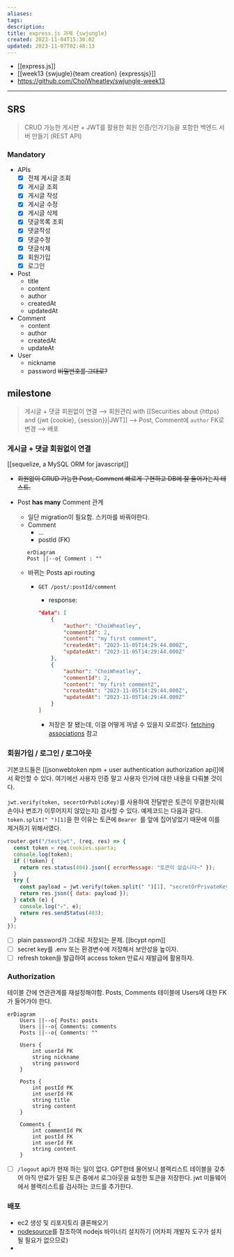 ```yaml
---
aliases: 
tags: 
description:
title: express.js 과제 {swjungle}
created: 2023-11-04T15:30:02
updated: 2023-11-07T02:48:13
---
```

- [[express.js]]
- [[week13 {swjugle}{team creation} {expressjs}]]
- <https://github.com/ChoiWheatley/swjungle-week13>
___

## SRS

> CRUD 가능한 게시판 + JWT를 활용한 회원 인증/인가기능을 포함한 백엔드 서버 만들기 (REST API)

### Mandatory

- APIs
	- [x] 전체 게시글 조회
	- [x] 게시글 조회
	- [x] 게시글 작성
	- [x] 게시글 수정
	- [x] 게시글 삭제
	- [x]  댓글목록 조회
	- [x]  댓글작성
	- [x]  댓글수정
	- [x]  댓글삭제
	- [x] 회원가입
	- [x] 로그인

- Post
	- title
	- content
	- author
	- createdAt
	- updatedAt
- Comment
	- content
	- author
	- createdAt
	- updateAt
- User
	- nickname
	- password ~~비밀번호를 그대로?~~

## milestone

> 게시글 + 댓글 회원없이 연결 ⟶ 회원관리 with [[Securities about {https} and {jwt {cookie}, {session}}|JWT]] ⟶ Post, Comment에 `author` FK로 변경 ⟶ 배포

### 게시글 + 댓글 회원없이 연결

[[sequelize, a MySQL ORM for javascript]]

- ~~회원없이 CRUD 가능한 Post, Comment 빠르게 구현하고 DB에 잘 들어가는지 테스트.~~

- Post **has many** Comment 관계
	- 일단 migration이 필요함. 스키마를 바꿔야한다.
	- Comment
		- ...
		- postId (FK)

	 ```mermaid
		erDiagram
		Post ||--o{ Comment : ""
	```

	- 바뀌는 Posts api routing
		- `GET /post/:postId/comment`  
			- response: 

			```json
			"data": [
				{
					"author": "ChoiWheatley",
					"commentId": 2,
					"content": "my first comment",
					"createdAt": "2023-11-05T14:29:44.000Z",
					"updatedAt": "2023-11-05T14:29:44.000Z"
				},
				{
					"author": "ChoiWheatley",
					"commentId": 2,
					"content": "my first comment2",
					"createdAt": "2023-11-05T14:29:44.000Z",
					"updatedAt": "2023-11-05T14:29:44.000Z"
				}
			]
			```

			- 저장은 잘 됐는데, 이걸 어떻게 꺼낼 수 있을지 모르겠다. [fetching associations](https://sequelize.org/docs/v6/core-concepts/assocs/#fetching-associations---eager-loading-vs-lazy-loading) 참고

### 회원가입 / 로그인 / 로그아웃

기본코드들은 [[jsonwebtoken npm + user authentication authorization api]]에서 확인할 수 있다. 여기에선 사용자 인증 말고 사용자 인가에 대한 내용을 다뤄볼 것이다.

`jwt.verify(token, secertOrPublicKey)`를 사용하여 전달받은 토큰이 무결한지(훼손이나 변조가 이루어지지 않았는지) 검사할 수 있다. 예제코드는 다음과 같다. `token.split(" ")[1]`을 한 이유는 토큰에 `Bearer `를 앞에 집어넣었기 때문에 이를 제거하기 위해서였다.

```js
router.get("/testjwt", (req, res) => {
  const token = req.cookies.sparta;
  console.log(token);
  if (!token) {
    return res.status(404).json({ errorMessage: "토큰이 없습니다~" });
  }
  try {
    const payload = jwt.verify(token.split(" ")[1], "secretOrPrivateKey");
    return res.json({ data: payload });
  } catch (e) {
    console.log("💀", e);
    return res.sendStatus(403);
  }
});
```

- [ ] plain password가 그대로 저장되는 문제. [[bcypt npm]]
- [ ] secret key를 .env 또는 환경변수에 저장해서 보안성을 높이자.
- [ ] refresh token을 발급하여 access token 만료시 재발급에 활용하자.

### Authorization

테이블 간에 연관관계를 재설정해야함. Posts, Comments 테이블에 Users에 대한 FK가 들어가야 한다.

```mermaid
erDiagram
	Users ||--o{ Posts: posts
	Users ||--o{ Comments: comments
	Posts ||--o{ Comments: ""

	Users {
		int userId PK
		string nickname
		string password
	}

	Posts {
		int postId PK
		int userId FK
		string title
		string content
	}
 
	Comments {
		int commentId PK
		int postId FK
		int userId FK
		string content
	}
```

- [ ] `/logout` api가 현재 하는 일이 없다. GPT한테 물어보니 블랙리스트 테이블을 갖추어 아직 만료가 덜된 토큰 중에서 로그아웃을 요청한 토큰을 저장한다. jwt 미들웨어에서 블랙리스트를 검사하는 코드를 추가한다.

### 배포

- ec2 생성 및 리포지토리 클론해오기
- [nodesource](https://github.com/nodesource/distributions#installation-instructions)를 참조하여 nodejs 바이너리 설치하기 (어차피 개발자 도구가 설치될 필요가 없으므로)
- 
